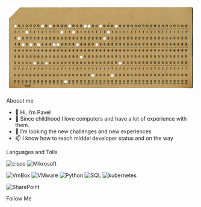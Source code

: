 [![Header](https://github.com/Tipn/Tipn/blob/main/assets/dot_card.jpg)](link)

Aboout me
- 👋 Hi, I’m Pavel
- 🌱 Since childhood I love computers and have a lot of experience with them. 
- 💞️ I’m looking the new challenges and new experiences  
- 📫 I know how to reach middel developer status and on the way  

Languages and Tolls

![cisco](https://img.shields.io/badge/-Cisco-C0A168??style=plastic&logo=cisco&logoColor=221B08)
![Mikrosoft](https://img.shields.io/badge/-Microsoft-C0A168??style=plastic&logo=Microsoft&logoColor=221B08)

![VmBox](https://img.shields.io/badge/-VirtualBox-C0A168??style=plastic&logo=VirtualBox&logoColor=221B08)
![VMware](https://img.shields.io/badge/-VMware-C0A168??style=plastic&logo=VMware&logoColor=221B08)
![Python](https://img.shields.io/badge/-Python-C0A168??style=plastic&logo=Python&logoColor=221B08)
![SQL](https://img.shields.io/badge/-SQL-C0A168??style=plastic&logo=mysql&logoColor=221B08)
![kubernetes](https://img.shields.io/badge/-kubernetes-C0A168??style=plastic&logo=Kubernetes&logoColor=221B08)

![SharePoint](https://img.shields.io/badge/-SharePoinnt-C0A168??style=plastic&logo=SharePoint&logoColor=221B08)


Follow Me 
